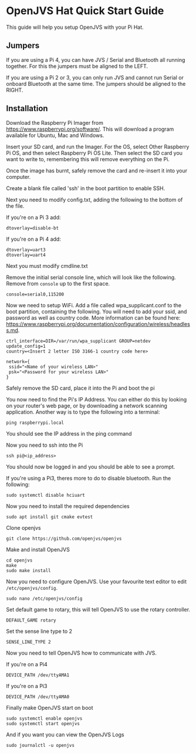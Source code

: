 # OpenJVS Hat Quick Start Guide

This guide will help you setup OpenJVS with your Pi Hat.

## Jumpers

If you are using a Pi 4, you can have JVS / Serial and Bluetooth all running together. For this the jumpers must be aligned to the LEFT.

If you are using a Pi 2 or 3, you can only run JVS and cannot run Serial or onboard Bluetooth at the same time. The jumpers should be aligned to the RIGHT.

## Installation

Download the Raspberry Pi Imager from https://www.raspberrypi.org/software/. This will download a program available for Ubuntu, Mac and Windows.

Insert your SD card, and run the Imager. For the OS, select Other Raspberry Pi OS, and then select Raspberry Pi OS Lite. Then select the SD card you want to write to, remembering this will remove everything on the Pi.

Once the image has burnt, safely remove the card and re-insert it into your computer.

Create a blank file called 'ssh' in the boot partition to enable SSH.

Next you need to modify config.txt, adding the following to the bottom of the file.

If you're on a Pi 3 add:

```
dtoverlay=disable-bt
```

If you're on a Pi 4 add:

```
dtoverlay=uart3
dtoverlay=uart4
```

Next you must modify cmdline.txt

Remove the initial serial console line, which will look like the following. Remove from `console` up to the first space.

```
console=serial0,115200
```

Now we need to setup WiFi. Add a file called wpa_supplicant.conf to the boot partition, containing the following. You will need to add your ssid, and password as well as country code. More information can be found here: https://www.raspberrypi.org/documentation/configuration/wireless/headless.md.

```
ctrl_interface=DIR=/var/run/wpa_supplicant GROUP=netdev
update_config=1
country=<Insert 2 letter ISO 3166-1 country code here>

network={
 ssid="<Name of your wireless LAN>"
 psk="<Password for your wireless LAN>"
}
```

Safely remove the SD card, place it into the Pi and boot the pi

You now need to find the Pi's IP Address. You can either do this by looking on your router's web page, or by downloading a network scanning application. Another way is to type the following into a terminal:

```
ping raspberrypi.local
```

You should see the IP address in the ping command

Now you need to ssh into the Pi

```
ssh pi@<ip_address>
```

You should now be logged in and you should be able to see a prompt.

If you're using a Pi3, theres more to do to disable bluetooth. Run the following:

```
sudo systemctl disable hciuart
```

Now you need to install the required dependencies

```
sudo apt install git cmake evtest
```

Clone openjvs 

```
git clone https://github.com/openjvs/openjvs
```

Make and install OpenJVS

```
cd openjvs
make
sudo make install
```

Now you need to configure OpenJVS. Use your favourite text editor to edit `/etc/openjvs/config`.

```
sudo nano /etc/openjvs/config
```

Set default game to rotary, this will tell OpenJVS to use the rotary controller.
```
DEFAULT_GAME rotary
```

Set the sense line type to 2

```
SENSE_LINE_TYPE 2
```

Now you need to tell OpenJVS how to communicate with JVS.

If you're on a Pi4

```
DEVICE_PATH /dev/ttyAMA1
```

If you're on a Pi3

```
DEVICE_PATH /dev/ttyAMA0
```

Finally make OpenJVS start on boot

```
sudo systemctl enable openjvs
sudo systemctl start openjvs
```

And if you want you can view the OpenJVS Logs

```
sudo journalctl -u openjvs
```
